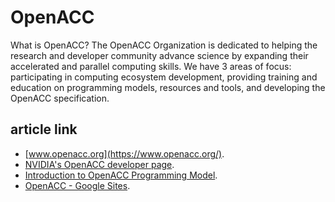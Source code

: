 # OpenACC

What is OpenACC?
The OpenACC Organization is dedicated to helping the research and developer community advance science by expanding their accelerated and parallel computing skills. We have 3 areas of focus: participating in computing ecosystem development, providing training and education on programming models, resources and tools, and developing the OpenACC specification.

## article link
-  [www.openacc.org](https://www.openacc.org/).
-  [NVIDIA's OpenACC developer page](https://developer.nvidia.com/openacc/).
-  [Introduction to OpenACC Programming Model](https://ulhpc-tutorials.readthedocs.io/en/latest/gpu/openacc/basics/).
-  [OpenACC - Google Sites](https://sites.google.com/a/case.edu/hpcc/hpc-cluster/software/Software-Guide/o-p/openacc-1/).
